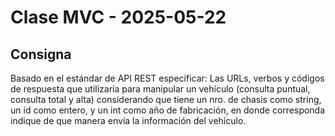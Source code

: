 # Clase MVC - 2025-05-22

## Consigna
Basado en el estándar de API REST especificar:
    Las URLs, verbos y códigos de respuesta que utilizaría para manipular un vehículo (consulta puntual, consulta total y alta) considerando que tiene un nro. de chasis como string, un id como entero, y un int como año de fabricación, en donde corresponda indique de que manera envía la información del vehículo.


